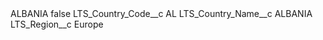 <?xml version="1.0" encoding="UTF-8"?>
<CustomMetadata xmlns="http://soap.sforce.com/2006/04/metadata" xmlns:xsi="http://www.w3.org/2001/XMLSchema-instance" xmlns:xsd="http://www.w3.org/2001/XMLSchema">
    <label>ALBANIA</label>
    <protected>false</protected>
    <values>
        <field>LTS_Country_Code__c</field>
        <value xsi:type="xsd:string">AL</value>
    </values>
    <values>
        <field>LTS_Country_Name__c</field>
        <value xsi:type="xsd:string">ALBANIA</value>
    </values>
    <values>
        <field>LTS_Region__c</field>
        <value xsi:type="xsd:string">Europe</value>
    </values>
</CustomMetadata>
